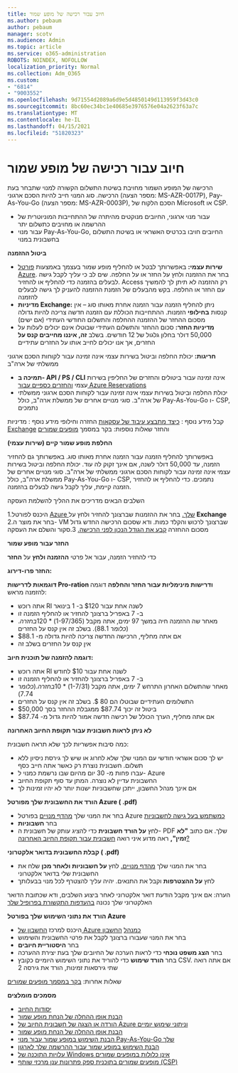 ```yaml
---
title: חיוב עבור רכישה של מופע שמור
ms.author: pebaum
author: pebaum
manager: scotv
ms.audience: Admin
ms.topic: article
ms.service: o365-administration
ROBOTS: NOINDEX, NOFOLLOW
localization_priority: Normal
ms.collection: Adm_O365
ms.custom:
- "6814"
- "9003552"
ms.openlocfilehash: 9d71554d2089a6d9e5d4850149d113959f3d43c0
ms.sourcegitcommit: 8bc60ec34bc1e40685e3976576e04a2623f63a7c
ms.translationtype: MT
ms.contentlocale: he-IL
ms.lasthandoff: 04/15/2021
ms.locfileid: "51820323"
---
```

# <a name="billing-for-reserved-instance-purchase"></a>חיוב עבור רכישה של מופע שמור

הרכישה של המופע השמור מחויבת בשיטת התשלום הקשורה למנוי שתבחר בעת הרכישה. סוג המנוי חייב להיות הסכם ארגוני (מספר הצעה: MS-AZR-0017P), Pay-As-You-Go (מספר הצעה: MS-AZR-0003P), הסכם הלקוח של Microsoft או CSP.

- עבור מנוי ארגוני, החיובים מנוקטים מהיתרה של ההתחייבות המוניוטרית של ההרשמה או מחויבים כתשלום יתר
- עבור מנוי Pay-As-You-Go, החיובים חויבו בכרטיס האשראי או בשיטת התשלום בחשבונית במנוי

**ביטול ההזמנה**

- **שירות עצמי:** באפשרותך לבטל או להחליף מופע שמור בעצמך באמצעות [פורטל Azure](https://portal.azure.com/#blade/Microsoft_Azure_Reservations/ReservationsBrowseBlade). בחר את ההזמנה ולחץ על החזר או על החלפה. שים לב כי עליך לקבל גישה לבעלים בהזמנה כדי להחליף או להחזיר. Access רק ההזמנה לא תיתן לך להמשיך עם החזר או החלפה. בקש מהבעלים של הזמנת ההזמנה להעניק לך גישה לבעלים להזמנה
- **מדיניות Exchange:** ניתן להחליף הזמנה עבור הזמנה אחרת מאותו סוג – אין קנסות **בחילופי** הזמנות. ההתחייבות הכוללת עם הזמנה חדשה צריכה להיות גדולה מסכום ההחזר של ההזמנה ההחלפה והתשלום החודשי העתידי (אם ישים)
- **מדיניות החזר:** סכום ההחזר והתשלום העתידי שבוטלו אינם יכולים לעלות על 50,000 דולר בחלון גלגול של 12 חודשים. בשלב **זה, איננו מחייבים קנס על** החזרים, אך אנו יכולים לחייב אותו על החזרים עתידיים

**חריגות:** יכולת החלפה וביטול בשירות עצמי אינה זמינה עבור לקוחות הסכם ארגוני ממשלתי של ארה"ב

- **תמיכה ב- API / PS / CLI** אינה זמינה עבור ביטולים והחזרים של החליפין בשירות עצמי [והחזרים כספיים עבור Azure Reservations](https://docs.microsoft.com/azure/cost-management-billing/reservations/exchange-and-refund-azure-reservations?WT.mc_id=Portal-Microsoft_Azure_Support)
- יכולת החלפה וביטול בשירות עצמי אינה זמינה עבור לקוחות הסכם ארגוני ממשלתי של ארה"ב. סוגי מנויים אחרים של ממשלת ארה"ב, כולל Pay-As-You-Go ו- CSP, נתמכים

קבל מידע נוסף : [כיצד מתבצע עיבוד של עסקאות](https://docs.microsoft.com/azure/billing/billing-azure-reservations-self-service-exchange-and-refund?WT.mc_id=Portal-Microsoft_Azure_Support#how-return-and-exchange-transactions-are-processed) החזרה וחילופי מידע נוסף : מדיניות [Exchange](https://docs.microsoft.com/azure/billing/billing-azure-reservations-self-service-exchange-and-refund?WT.mc_id=Portal-Microsoft_Azure_Support#exchange-policies) והחזר שאלות נוספות: בקר במסמך [מופעים שמורים](https://docs.microsoft.com/azure/billing/billing-save-compute-costs-reservations?WT.mc_id=Portal-Microsoft_Azure_Support)

**החלפת מופע שמור קיים (שירות עצמי)**

באפשרותך להחליף הזמנה עבור הזמנה אחרת מאותו סוג. באפשרותך גם להחזיר הזמנה, עד 50,000 דולר לשנה, אם אינך זקוק לה עוד. יכולת החלפה וביטול בשירות עצמי אינה זמינה עבור לקוחות הסכם ארגוני ממשלתי של ארה"ב. סוגי מנויים אחרים של ממשלת ארה"ב, כולל Pay-As-You-Go ו- CSP, נתמכים. כדי להחליף או להחזיר הזמנה קיימת, עליך לקבל גישה לבעלים בהזמנה.

השלבים הבאים מדריכים את ההליך להשלמת העסקה

1.היכנס לפורטל [Azure שלך.](https://portal.azure.com/#blade/Microsoft_Azure_Reservations/ReservationsBrowseBlade) בחר את ההזמנות שברצונך להחזיר ולחץ על **Exchange** 2.בחר את מוצר ה- VM שברצונך לרכוש והקלד כמות. ודא שסכום הרכישה החדש גדול מסכום ההחזרה [קבע את הגודל הנכון לפני הרכישה.](https://docs.microsoft.com/azure/virtual-machines/windows/prepay-reserved-vm-instances?WT.mc_id=Portal-Microsoft_Azure_Support#determine-the-right-vm-size-before-you-buy)
3.סקור והשלם את העסקה

**החזר עבור מופע שמור**

כדי להחזיר הזמנה, עבור אל פרטי **ההזמנה ולחץ** על **החזר**

**החזר פרו-דירוג:**

**דוגמאות לדרישות Pro-ration ודרישות מינימליות עבור החזר והחלפה** דוגמה להזמנה מראש:

- אתה רוכש RI לשנה אחת עבור $120 ב- 1 בינואר
- ב- 7 באפריל ברצונך להחזיר או להחליף הזמנה זו
- מאחר שה ההזמנה חיה במשך 97 ימים, אתה מקבל (1-97/365) * $120 בחזרה. (כלומר$ 88.1). בשלב זה אין קנס על החזרים
- אם אתה מחליף, הרכישה החדשה צריכה להיות גדולה מ- $88.1
- אין קנס על החזרים בשלב זה

**דוגמה להזמנה של תוכנית חיוב:**

- אתה רוכש RI לשנה אחת עבור $10 לחודש
- ב- 7 באפריל ברצונך להחזיר או להחליף הזמנה זו
- מאחר שהתשלום האחרון התרחש 7 ימים, אתה מקבל (1-7/31) * $10 בחזרה. (כלומר$ 7.74)
- התשלומים העתידיים שבוטלו הם 80 $. בשלב זה אין קנס על החזרים
- ביטול זה יכוך $87.74 ממגבלת ההחזר בסך $50,000
- אם אתה מחליף, הערך הכולל של רכישה חדשה אמור להיות גדול מ- $87.74

**לא ניתן לראות חשבונית עבור תקופת החיוב האחרונה**

כמה סיבות אפשריות לכך שלא תראה חשבונית:

- יש לך סכום אשראי חודשי עם המנוי שלך שלא לחרוג או שיש לך גירסת ניסיון ללא תשלום. חשבונית נוצרת רק כאשר אתה חייב כסף
- עברו פחות מ- 30 יום מהיום שבו נרשמת כמנוי ל- Azure
- החשבונית עדיין לא נוצרה. המתן עד סוף תקופת החיוב
- אם אינך מנהל החשבון, ייתכן שחשבוניות ישנות יותר לא יהיו זמינות לך

**הורד את החשבונית שלך מפורטל Azure ( .pdf)**

- בחר את המנוי שלך [מהדף מנויים](https://portal.azure.com/#blade/Microsoft_Azure_Billing/SubscriptionsBlade) בפורטל Azure [כמשתמש בעל גישה לחשבוניות](https://docs.microsoft.com/azure/billing/billing-manage-access?WT.mc_id=Portal-Microsoft_Azure_Support)
- בחר **חשבוניות**
- לחץ **על הורד חשבונית** כדי להציג עותק של חשבונית ה- PDF שלך. אם כתוב **"לא זמין",** ראה מדוע איני רואה [חשבונית עבור תקופת החיוב האחרונה?](https://docs.microsoft.com/azure/billing/billing-download-azure-invoice-daily-usage-date?WT.mc_id=Portal-Microsoft_Azure_Support#noinvoice)

**קבלת החשבונית בדואר אלקטרוני ( .pdf)**

- בחר את המנוי שלך [מהדף מנויים.](https://portal.azure.com/#blade/Microsoft_Azure_Billing/SubscriptionsBlade) לחץ **על חשבוניות ולאחר מכן** שלח את החשבונית שלי בדואר אלקטרוני
- לחץ **על ההצטרפות** וקבל את התנאים. יהיה עליך להצטרף לכל מנוי בבעלותך

הערה: אם אינך מקבל הודעת דואר אלקטרוני לאחר ביצוע השלבים, ודא שכתובת הדואר האלקטרוני שלך נכונה [בהעדפות התקשורת בפרופיל שלך](https://account.windowsazure.com/profile)

**הורד את נתוני השימוש שלך בפורטל Azure**

- היכנס למרכז [החשבון של Azure כמנהל](https://account.windowsazure.com/Subscriptions) [החשבון](https://docs.microsoft.com/azure/billing/billing-subscription-transfer?WT.mc_id=Portal-Microsoft_Azure_Support#whoisaa)
- בחר את המנוי שעבורו ברצונך לקבל את פרטי החשבונית והשימוש
- בחר **היסטוריית חיובים**
- בחר **הצג משפט נוכחי** כדי לראות הערכה של החיובים שלך בעת יצירת ההערכה
- בחר **הורד שימוש** כדי להוריד את נתוני השימוש היומיים כקובץ CSV. אם אתה רואה שתי גירסאות זמינות, הורד את גירסה 2

שאלות אחרות: [בקר במסמך מופעים שמורים](https://docs.microsoft.com/azure/billing/billing-save-compute-costs-reservations?WT.mc_id=Portal-Microsoft_Azure_Support)

**מסמכים מומלצים**

- [יסודות החיוב](https://docs.microsoft.com/partner-center/billing-basics/?WT.mc_id=Portal-Microsoft_Azure_Support)
- [הבנת אופן ההחלה של הנחת מופע שמור](https://docs.microsoft.com/azure/billing/billing-understand-vm-reservation-charges/?WT.mc_id=Portal-Microsoft_Azure_Support)
- [הורדה או הצגה של חשבונית החיוב של Azure וניתוני שימוש יומיים](https://docs.microsoft.com/azure/billing/billing-download-azure-invoice-daily-usage-date?WT.mc_id=Portal-Microsoft_Azure_Support)
- [הבנת אופן ההחלה של הנחת מופע שמור](https://docs.microsoft.com/azure/billing/billing-understand-vm-reservation-charges/?WT.mc_id=Portal-Microsoft_Azure_Support)
- [הבנת השימוש במופע שמור עבור מנוי Pay-As-You-Go שלך](https://docs.microsoft.com/azure/billing/billing-understand-reserved-instance-usage/?WT.mc_id=Portal-Microsoft_Azure_Support)
- [הבנת השימוש במופע שמור עבור ההרשמה שלך לארגון](https://docs.microsoft.com/azure/billing/billing-understand-reserved-instance-usage-ea/?WT.mc_id=Portal-Microsoft_Azure_Support)
- [עלויות התוכנה של Windows אינן כלולות במופעים שמורים](https://docs.microsoft.com/azure/billing/billing-reserved-instance-windows-software-costs/?WT.mc_id=Portal-Microsoft_Azure_Support)
- [מופעים שמורים בתוכנית ספק פתרונות ענן מרכזי שותף (CSP)](https://docs.microsoft.com/partner-center/azure-reservations/?WT.mc_id=Portal-Microsoft_Azure_Support)